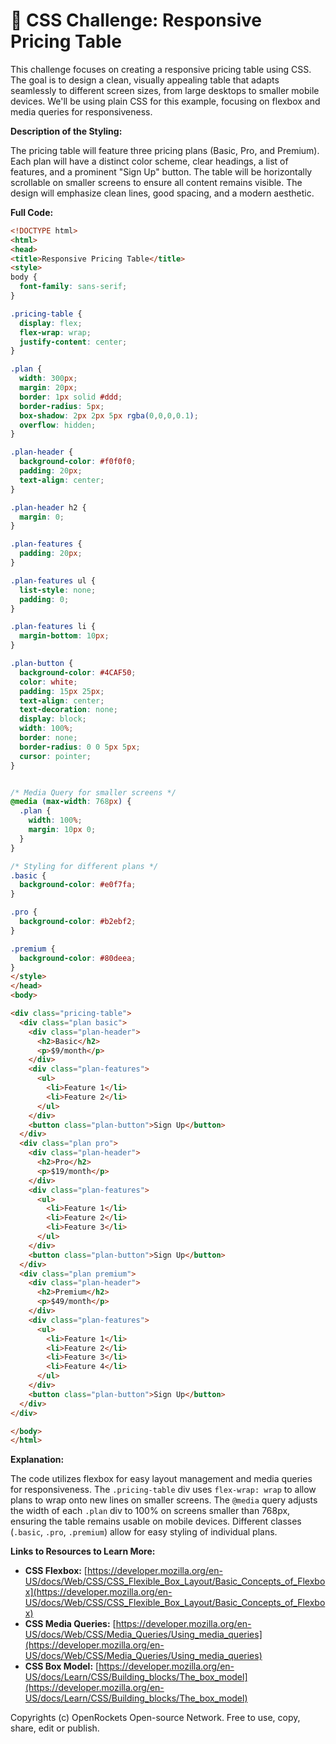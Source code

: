 # 🐞 CSS Challenge: Responsive Pricing Table


This challenge focuses on creating a responsive pricing table using CSS. The goal is to design a clean, visually appealing table that adapts seamlessly to different screen sizes, from large desktops to smaller mobile devices. We'll be using plain CSS for this example, focusing on flexbox and media queries for responsiveness.

**Description of the Styling:**

The pricing table will feature three pricing plans (Basic, Pro, and Premium). Each plan will have a distinct color scheme, clear headings, a list of features, and a prominent "Sign Up" button. The table will be horizontally scrollable on smaller screens to ensure all content remains visible.  The design will emphasize clean lines, good spacing, and a modern aesthetic.

**Full Code:**

```html
<!DOCTYPE html>
<html>
<head>
<title>Responsive Pricing Table</title>
<style>
body {
  font-family: sans-serif;
}

.pricing-table {
  display: flex;
  flex-wrap: wrap;
  justify-content: center;
}

.plan {
  width: 300px;
  margin: 20px;
  border: 1px solid #ddd;
  border-radius: 5px;
  box-shadow: 2px 2px 5px rgba(0,0,0,0.1);
  overflow: hidden;
}

.plan-header {
  background-color: #f0f0f0;
  padding: 20px;
  text-align: center;
}

.plan-header h2 {
  margin: 0;
}

.plan-features {
  padding: 20px;
}

.plan-features ul {
  list-style: none;
  padding: 0;
}

.plan-features li {
  margin-bottom: 10px;
}

.plan-button {
  background-color: #4CAF50;
  color: white;
  padding: 15px 25px;
  text-align: center;
  text-decoration: none;
  display: block;
  width: 100%;
  border: none;
  border-radius: 0 0 5px 5px;
  cursor: pointer;
}


/* Media Query for smaller screens */
@media (max-width: 768px) {
  .plan {
    width: 100%;
    margin: 10px 0;
  }
}

/* Styling for different plans */
.basic {
  background-color: #e0f7fa;
}

.pro {
  background-color: #b2ebf2;
}

.premium {
  background-color: #80deea;
}
</style>
</head>
<body>

<div class="pricing-table">
  <div class="plan basic">
    <div class="plan-header">
      <h2>Basic</h2>
      <p>$9/month</p>
    </div>
    <div class="plan-features">
      <ul>
        <li>Feature 1</li>
        <li>Feature 2</li>
      </ul>
    </div>
    <button class="plan-button">Sign Up</button>
  </div>
  <div class="plan pro">
    <div class="plan-header">
      <h2>Pro</h2>
      <p>$19/month</p>
    </div>
    <div class="plan-features">
      <ul>
        <li>Feature 1</li>
        <li>Feature 2</li>
        <li>Feature 3</li>
      </ul>
    </div>
    <button class="plan-button">Sign Up</button>
  </div>
  <div class="plan premium">
    <div class="plan-header">
      <h2>Premium</h2>
      <p>$49/month</p>
    </div>
    <div class="plan-features">
      <ul>
        <li>Feature 1</li>
        <li>Feature 2</li>
        <li>Feature 3</li>
        <li>Feature 4</li>
      </ul>
    </div>
    <button class="plan-button">Sign Up</button>
  </div>
</div>

</body>
</html>
```

**Explanation:**

The code utilizes flexbox for easy layout management and media queries for responsiveness.  The `.pricing-table` div uses `flex-wrap: wrap` to allow plans to wrap onto new lines on smaller screens.  The `@media` query adjusts the width of each `.plan` div to 100% on screens smaller than 768px, ensuring the table remains usable on mobile devices.  Different classes (`.basic`, `.pro`, `.premium`) allow for easy styling of individual plans.


**Links to Resources to Learn More:**

* **CSS Flexbox:** [https://developer.mozilla.org/en-US/docs/Web/CSS/CSS_Flexible_Box_Layout/Basic_Concepts_of_Flexbox](https://developer.mozilla.org/en-US/docs/Web/CSS/CSS_Flexible_Box_Layout/Basic_Concepts_of_Flexbox)
* **CSS Media Queries:** [https://developer.mozilla.org/en-US/docs/Web/CSS/Media_Queries/Using_media_queries](https://developer.mozilla.org/en-US/docs/Web/CSS/Media_Queries/Using_media_queries)
* **CSS Box Model:** [https://developer.mozilla.org/en-US/docs/Learn/CSS/Building_blocks/The_box_model](https://developer.mozilla.org/en-US/docs/Learn/CSS/Building_blocks/The_box_model)


Copyrights (c) OpenRockets Open-source Network. Free to use, copy, share, edit or publish.


